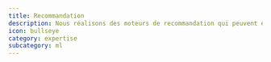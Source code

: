 ```yaml
---
title: Recommandation
description: Nous réalisons des moteurs de recommandation qui peuvent être intégrés à des sites web, logiciels internes, dashboard, etc. Nous intégrons des algorithmes de Machine learning qui permettent à l'outil de s'auto-améliorer constamment. La recommandation permet notamment d'enrichir l'experience client ou utilisateur en personnalisant les contenus à afficher, la diffusion de publicité, la suggestion de produits, mais également d'optimiser la recherche d'informations.
icon: bullseye
category: expertise
subcategory: ml
---
```


